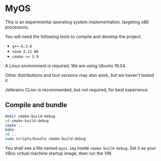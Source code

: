 # MyOS

This is an experimental operating system implementation, targeting x86 processors.

You will need the following tools to compile and develop the project.

- `g++-6.3.0`
- `nasm 2.11.08`
- `cmake >= 3.9`

A Linux environment is required. We are using Ubuntu 16.04.

Other distributions and tool versions may also work, but we haven't tested it.

Jetbrains CLion is recommended, but not required, for best experience.

## Compile and bundle

```sh
mkdir cmake-build-debug
cd cmake-build-debug
cmake ..
make
cd ..
sudo scripts/bundle cmake-build-debug
```

You shall see a file named `myos.img` inside `cmake-build-debug`.
Set it as your VBox virtual machine startup image, then run the VM.
